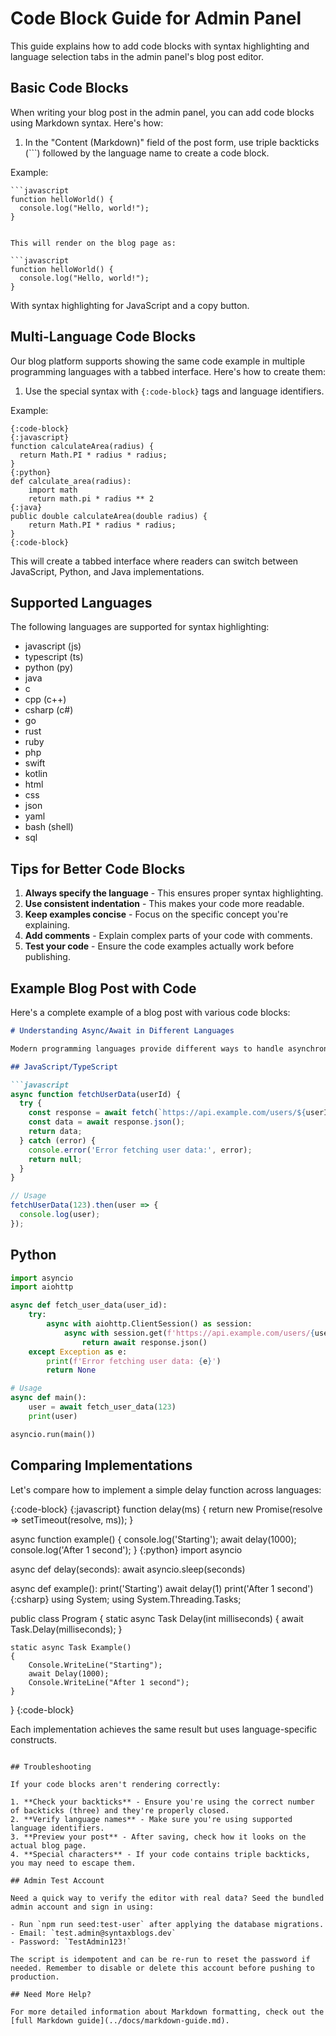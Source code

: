 # Code Block Guide for Admin Panel

This guide explains how to add code blocks with syntax highlighting and language selection tabs in the admin panel's blog post editor.

## Basic Code Blocks

When writing your blog post in the admin panel, you can add code blocks using Markdown syntax. Here's how:

1. In the "Content (Markdown)" field of the post form, use triple backticks (```) followed by the language name to create a code block.

Example:

```
```javascript
function helloWorld() {
  console.log("Hello, world!");
}
```
```

This will render on the blog page as:

```javascript
function helloWorld() {
  console.log("Hello, world!");
}
```

With syntax highlighting for JavaScript and a copy button.

## Multi-Language Code Blocks

Our blog platform supports showing the same code example in multiple programming languages with a tabbed interface. Here's how to create them:

1. Use the special syntax with `{:code-block}` tags and language identifiers.

Example:

```
{:code-block}
{:javascript}
function calculateArea(radius) {
  return Math.PI * radius * radius;
}
{:python}
def calculate_area(radius):
    import math
    return math.pi * radius ** 2
{:java}
public double calculateArea(double radius) {
    return Math.PI * radius * radius;
}
{:code-block}
```

This will create a tabbed interface where readers can switch between JavaScript, Python, and Java implementations.

## Supported Languages

The following languages are supported for syntax highlighting:

- javascript (js)
- typescript (ts)
- python (py)
- java
- c
- cpp (c++)
- csharp (c#)
- go
- rust
- ruby
- php
- swift
- kotlin
- html
- css
- json
- yaml
- bash (shell)
- sql

## Tips for Better Code Blocks

1. **Always specify the language** - This ensures proper syntax highlighting.
2. **Use consistent indentation** - This makes your code more readable.
3. **Keep examples concise** - Focus on the specific concept you're explaining.
4. **Add comments** - Explain complex parts of your code with comments.
5. **Test your code** - Ensure the code examples actually work before publishing.

## Example Blog Post with Code

Here's a complete example of a blog post with various code blocks:

```markdown
# Understanding Async/Await in Different Languages

Modern programming languages provide different ways to handle asynchronous operations. Let's explore how async/await works across languages.

## JavaScript/TypeScript

```javascript
async function fetchUserData(userId) {
  try {
    const response = await fetch(`https://api.example.com/users/${userId}`);
    const data = await response.json();
    return data;
  } catch (error) {
    console.error('Error fetching user data:', error);
    return null;
  }
}

// Usage
fetchUserData(123).then(user => {
  console.log(user);
});
```

## Python

```python
import asyncio
import aiohttp

async def fetch_user_data(user_id):
    try:
        async with aiohttp.ClientSession() as session:
            async with session.get(f'https://api.example.com/users/{user_id}') as response:
                return await response.json()
    except Exception as e:
        print(f'Error fetching user data: {e}')
        return None

# Usage
async def main():
    user = await fetch_user_data(123)
    print(user)

asyncio.run(main())
```

## Comparing Implementations

Let's compare how to implement a simple delay function across languages:

{:code-block}
{:javascript}
function delay(ms) {
  return new Promise(resolve => setTimeout(resolve, ms));
}

async function example() {
  console.log('Starting');
  await delay(1000);
  console.log('After 1 second');
}
{:python}
import asyncio

async def delay(seconds):
    await asyncio.sleep(seconds)

async def example():
    print('Starting')
    await delay(1)
    print('After 1 second')
{:csharp}
using System;
using System.Threading.Tasks;

public class Program
{
    static async Task Delay(int milliseconds)
    {
        await Task.Delay(milliseconds);
    }
    
    static async Task Example()
    {
        Console.WriteLine("Starting");
        await Delay(1000);
        Console.WriteLine("After 1 second");
    }
}
{:code-block}

Each implementation achieves the same result but uses language-specific constructs.
```

## Troubleshooting

If your code blocks aren't rendering correctly:

1. **Check your backticks** - Ensure you're using the correct number of backticks (three) and they're properly closed.
2. **Verify language names** - Make sure you're using supported language identifiers.
3. **Preview your post** - After saving, check how it looks on the actual blog page.
4. **Special characters** - If your code contains triple backticks, you may need to escape them.

## Admin Test Account

Need a quick way to verify the editor with real data? Seed the bundled admin account and sign in using:

- Run `npm run seed:test-user` after applying the database migrations.
- Email: `test.admin@syntaxblogs.dev`
- Password: `TestAdmin123!`

The script is idempotent and can be re-run to reset the password if needed. Remember to disable or delete this account before pushing to production.

## Need More Help?

For more detailed information about Markdown formatting, check out the [full Markdown guide](../docs/markdown-guide.md).
